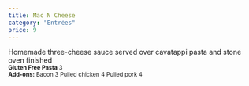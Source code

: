 ```yaml
---
title: Mac N Cheese
category: "Entrées"
price: 9
---
```

Homemade three-cheese sauce served over cavatappi pasta and stone oven finished<br>
<small>
  <strong>Gluten Free Pasta</strong> 3<br>
  <strong>Add-ons:</strong> Bacon 3 Pulled chicken 4 Pulled pork 4</small>